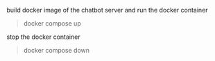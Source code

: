 build docker image of the chatbot server and run the docker container

> docker compose up

stop the docker container

> docker compose down
